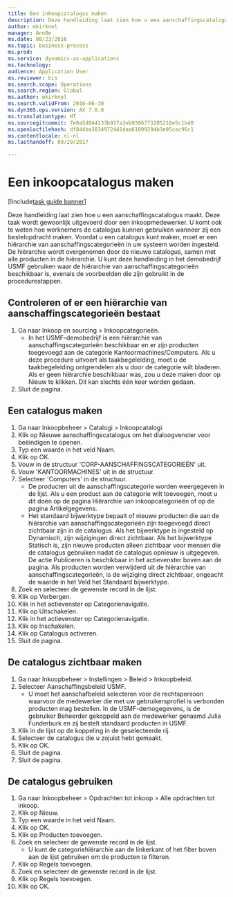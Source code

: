 ```yaml
--- 
title: Een inkoopcatalogus maken
description: Deze handleiding laat zien hoe u een aanschaffingscatalogus maakt.
author: mkirknel
manager: AnnBe
ms.date: 08/23/2016
ms.topic: business-process
ms.prod: 
ms.service: dynamics-ax-applications
ms.technology: 
audience: Application User
ms.reviewer: bis
ms.search.scope: Operations
ms.search.region: Global
ms.author: mkirknel
ms.search.validFrom: 2016-06-30
ms.dyn365.ops.version: AX 7.0.0
ms.translationtype: HT
ms.sourcegitcommit: 7e0a5d044133b917a3eb9386773205218e5c1b40
ms.openlocfilehash: df844ba3834972441daa61899294b3e95cac96c1
ms.contentlocale: nl-nl
ms.lasthandoff: 09/29/2017

---
```

# <a name="create-a-procurement-catalog"></a>Een inkoopcatalogus maken

[!include[task guide banner](../../includes/task-guide-banner.md)]

Deze handleiding laat zien hoe u een aanschaffingscatalogus maakt. Deze taak wordt gewoonlijk uitgevoerd door een inkoopmedewerker. U komt ook te weten hoe werknemers de catalogus kunnen gebruiken wanneer zij een bestelopdracht maken. Voordat u een catalogus kunt maken, moet er een hiërarchie van aanschaffingscategorieën in uw systeem worden ingesteld. De hiërarchie wordt overgenomen door de nieuwe catalogus, samen met alle producten in de hiërarchie. U kunt deze handleiding in het demobedrijf USMF gebruiken waar de hiërarchie van aanschaffingscategorieën beschikbaar is, evenals de voorbeelden die zijn gebruikt in de procedurestappen.


## <a name="ensure-that-a-procurement-category-hierarchy-exists"></a>Controleren of er een hiërarchie van aanschaffingscategorieën bestaat
1. Ga naar Inkoop en sourcing > Inkoopcategorieën.
    * In het USMF-demobedrijf is een hiërarchie van aanschaffingscategorieën beschikbaar en er zijn producten toegevoegd aan de categorie Kantoormachines/Computers. Als u deze procedure uitvoert als taakbegeleiding, moet u de taakbegeleiding ontgrendelen als u door de categorie wilt bladeren. Als er geen hiërarchie beschikbaar was, zou u deze maken door op Nieuw te klikken. Dit kan slechts één keer worden gedaan.  
2. Sluit de pagina.

## <a name="create-a-catalog"></a>Een catalogus maken
1. Ga naar Inkoopbeheer > Catalogi > Inkoopcatalogi.
2. Klik op Nieuwe aanschaffingscatalogus om het dialoogvenster voor beëindigen te openen.
3. Typ een waarde in het veld Naam.
4. Klik op OK.
5. Vouw in de structuur 'CORP-AANSCHAFFINGSCATEGORIEËN' uit.
6. Vouw 'KANTOORMACHINES' uit in de structuur.
7. Selecteer 'Computers' in de structuur.
    * De producten uit de aanschaffingscategorie worden weergegeven in de lijst. Als u een product aan de categorie wilt toevoegen, moet u dit doen op de pagina Hiërarchie van inkoopcategorieën of op de pagina Artikelgegevens.  
    * Het standaard bijwerktype bepaalt of nieuwe producten die aan de hiërarchie van aanschaffingscategorieën zijn toegevoegd direct zichtbaar zijn in de catalogus. Als het bijwerktype is ingesteld op Dynamisch, zijn wijzigingen direct zichtbaar. Als het bijwerktype Statisch is, zijn nieuwe producten alleen zichtbaar voor mensen die de catalogus gebruiken nadat de catalogus opnieuw is uitgegeven. De actie Publiceren is beschikbaar in het actievenster boven aan de pagina. Als producten worden verwijderd uit de hiërarchie van aanschaffingscategorieën, is de wijziging direct zichtbaar, ongeacht de waarde in het Veld het Standaard bijwerktype.  
8. Zoek en selecteer de gewenste record in de lijst.
9. Klik op Verbergen.
10. Klik in het actievenster op Categorienavigatie.
11. Klik op Uitschakelen.
12. Klik in het actievenster op Categorienavigatie.
13. Klik op Inschakelen.
14. Klik op Catalogus activeren.
15. Sluit de pagina.

## <a name="make-the-catalog-visible"></a>De catalogus zichtbaar maken
1. Ga naar Inkoopbeheer > Instellingen > Beleid > Inkoopbeleid.
2. Selecteer Aanschaffingsbeleid USMF.
    * U moet het aanschafbeleid selecteren voor de rechtspersoon waarvoor de medewerker die met uw gebruikersprofiel is verbonden producten mag bestellen. In de USMF-demogegevens, is de gebruiker Beheerder gekoppeld aan de medewerker genaamd Julia Funderburk en zij bestelt standaard producten in USMF.  
3. Klik in de lijst op de koppeling in de geselecteerde rij.
4. Selecteer de catalogus die u zojuist hebt gemaakt.
5. Klik op OK.
6. Sluit de pagina.
7. Sluit de pagina.

## <a name="use-the-catalog"></a>De catalogus gebruiken
1. Ga naar Inkoopbeheer > Opdrachten tot inkoop > Alle opdrachten tot inkoop.
2. Klik op Nieuw.
3. Typ een waarde in het veld Naam.
4. Klik op OK.
5. Klik op Producten toevoegen.
6. Zoek en selecteer de gewenste record in de lijst.
    * U kunt de categoriehiërarchie aan de linkerkant of het filter boven aan de lijst gebruiken om de producten te filteren.  
7. Klik op Regels toevoegen.
8. Zoek en selecteer de gewenste record in de lijst.
9. Klik op Regels toevoegen.
10. Klik op OK.


